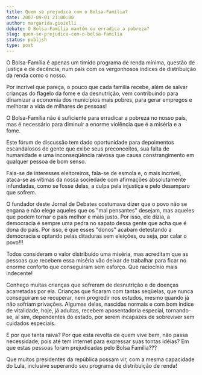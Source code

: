 ```yaml
---
title: Quem se prejudica com o Bolsa-Família?
date: 2007-09-01 21:00:00
author: margarida.gioielli
debate: O Bolsa-Família mantém ou erradica a pobreza?
slug: quem-se-prejudica-com-o-bolsa-familia
status: publish 
type: post
---
```


O Bolsa-Família é apenas um tímido programa de renda mínima, questão de justiça e de decência, num país com os vergonhosos índices de distribuição da renda como o nosso.   

 Por incrível que pareça, o pouco que cada família recebe, além de salvar crianças do flagelo da fome e da desnutrição, vem contribuindo para dinamizar a economia dos municípios mais pobres, para gerar empregos e melhorar a vida de milhares de pessoas!  

 O Bolsa-Família não é suficiente para erradicar a pobreza no nosso país, mas é necessário para diminuir a enorme violência que é a miséria e a fome.  

 Este fórum de discussão tem dado oportunidade para depoimentos escandalosos de gente que exibe seus preconceitos, sua falta de humanidade e uma inconseqüência raivosa que causa constrangimento em qualquer pessoa de bom senso.   

 Fala-se de interesses eleitoreiros, fala-se de esmola e, o mais incrível, ataca-se as vítimas da nossa sociedade com afirmações absolutamente infundadas, como se fosse delas, a culpa pela injustiça e pelo desamparo que sofrem.  

 O fundador deste Jornal de Debates costumava dizer que o povo não se engana e não elege aqueles que os "mal pensantes" desejam, mas aqueles que podem tornar o país melhor e mais justo. Por isso, ele dizia, a democracia é sempre uma pedra no sapato dessa gente que acha que é dona do país. Por isso, é que esses "donos" acabam detestando a democracia e optando pelas ditaduras sem eleições, ou seja, por calar o povo!!!  

 Todos consideram o valor distribuído uma miséria, mas acreditam que as pessoas que recebem essa miséria vão deixar de trabalhar para ficar no enorme conforto que conseguiram sem esforço. Que raciocínio mais indecente!  

 Conheço muitas crianças que sofreram de desnutrição e de doenças acarretadas por ela. Crianças que ficaram com tantas seqüelas, que nunca conseguiram se recuperar, nem progredir nos estudos, mesmo quando já não sofriam privações. Algumas delas, nascidas normais e com bom índice de vitalidade, hoje, já adultas, recebem aposentadoria especial, tornando-se, aí sim, dependentes do estado, por serem incapazes de sobreviver sem cuidados especiais.   

 E por que tanta raiva? Por que esta revolta de quem vive bem, não passa necessidade, pois até tem internet para expressar suas tontas idéias? Em que estas pessoas foram prejudicadas pelo Bolsa Família???  

 Que muitos presidentes da república possam vir, com a mesma capacidade do Lula, inclusive superando seu programa de distribuição de renda!
